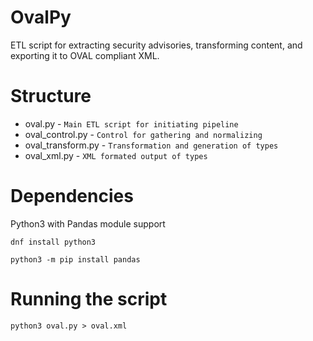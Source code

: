 # OvalPy

ETL script for extracting security advisories, transforming content, and exporting it to OVAL compliant XML.

# Structure

* oval.py - `Main ETL script for initiating pipeline`
* oval_control.py - `Control for gathering and normalizing`
* oval_transform.py - `Transformation and generation of types`
* oval_xml.py - `XML formated output of types`

# Dependencies

Python3 with Pandas module support

`dnf install python3`

`python3 -m pip install pandas`

# Running the script

`python3 oval.py > oval.xml`
